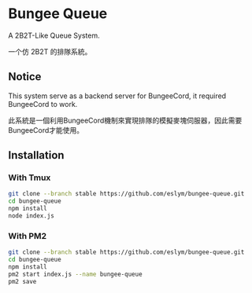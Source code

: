 # Bungee Queue
A 2B2T-Like Queue System.

一个仿 2B2T 的排隊系統。

## Notice
This system serve as a backend server for BungeeCord, it required BungeeCord to work.

此系統是一個利用BungeeCord機制來實現排隊的模擬麥塊伺服器，因此需要BungeeCord才能使用。

## Installation
### With Tmux
```bash
git clone --branch stable https://github.com/eslym/bungee-queue.git
cd bungee-queue
npm install
node index.js
```
### With PM2
```bash
git clone --branch stable https://github.com/eslym/bungee-queue.git
cd bungee-queue
npm install
pm2 start index.js --name bungee-queue
pm2 save
```